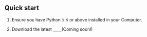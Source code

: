 ## Quick start

1. Ensure you have Python `3.9` or above installed in your Computer.

2. Download the latest `____`(Coming soon!)